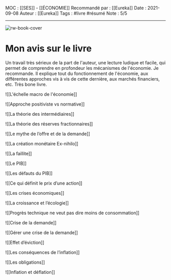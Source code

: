 MOC : [[SES]] - [[ÉCONOMIE]]
Recommandé par : [[Eureka]]
Date : 2021-09-08
Auteur : [[Eureka]]
Tags : #livre #résumé 
Note : 5/5
***

![rw-book-cover](https://m.media-amazon.com/images/I/817aVgqbbLL._SY160.jpg)

# Mon avis sur le livre
Un travail très sérieux de la part de l'auteur, une lecture ludique et facile, qui permet de comprendre en profondeur les mécanismes de l'économie. Je recommande. Il explique tout du fonctionnement de l'économie, aux différentes approches vis à vis de cette dernière, aux marchés financiers, etc. Très bone livre. 


![[L'échelle macro de l'économie]] 

![[Approche positiviste vs normative]] 

![[La théorie des intermédiaires]]

![[La théorie des réserves fractionnaires]] 

![[Le mythe de l’offre et de la demande]] 
 
![[La création monétaire Ex-nihilo]]

![[La faillite]] 

![[Le PIB]]

![[Les défauts du PIB]] 

![[Ce qui définit le prix d’une action]] 

![[Les crises économiques]]

![[La croissance et l’écologie]] 

![[Progrès technique ne veut pas dire moins de consommation]] 

![[Crise de la demande]] 

![[Gérer une crise de la demande]] 

![[Effet d’éviction]] 

![[Les conséquences de l’inflation]] 

![[Les obligations]]

![[Inflation et déflation]]











